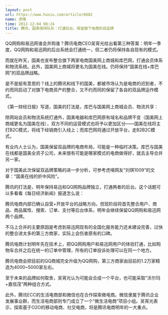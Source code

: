 ```yaml
---
layout: post
url: https://www.huxiu.com/article/6682
name: 虎嗅
time: 2012-12-04 08:24
title: 腾讯、国美保持队形：打通后台，保留旗下电商的双品牌
---
```

QQ网购和易迅网谁会并购谁？腾讯电商CEO吴宵光给出看第三种答案：明年一季度，QQ网购和易迅网的后台系统会打通统一，但二者仍将保持各自现有的模式。

而就在昨天，国美也宣布整合旗下两家电商国美网上商城和库巴网，打通会员体系和物流系统。此外，国美网上商城将更名为国美在线。仍将保持“国美在线+库巴网”的双品牌战略。

是不是挺有意思的？线上的腾讯和线下的国美，都被市场认为是电商的迟到者，不约而同启动了对旗下电商资产的整合，又不约而同的保留了各自的双品牌运作模式。

《第一财经日报》写道，国美的打法是，库巴与国美网上商城会员、物流共享：

除网站会员和物流系统打通外，国美电器和库巴网原有域名和品牌不变（国美网上商城更名为国美在线），双方不同的运营模式也将予以更加区分——国美在线将主打B2C模式，将线下经销商引入线上；而库巴网将通过开放平台，走B2B2C模式。

有业内人士认为，国美保留双品牌的电商布局，可能是一种临时决策。库巴与国美在线都是国美全资子公司，未来很有可能是哪家模式的电商做得好，就去主导合并另一家。

对于国美此次保留双品牌策略的进一步分析，可参考虎嗅网友“刘琪1009”的文章：“国美在线的折中风险”。

腾讯的打法是，明年保持易迅和QQ网购品牌独立，打通两者的后台。这个话题可以多看看《每日经济新闻》报道怎么说：

腾讯电商内部已确认自营+开放平台的战略方向，但现阶段将首先整合用户、商品、商品属性、搜索、订单、支付等后台体系，明年会继续保留QQ网购和易迅网两个品牌。

不马上合并的主要原因是考虑到易迅网现有的全国化服务能力还未建设完善，过快的整合进太多的第三方商家，实际上会伤害原有的口碑。

腾讯电商计划明年先在技术上，把QQ网购用户和易迅网用户的体验打通，比如购物车合并之后在统一的订单中管理，所有的订单投诉处理可以在同一个地方。

腾讯电商会把目前的QQ商城完全升级为QQ网购，第三方商家由目前的1.2万家精选为4000~5000家左右。

至于未来的品牌如何取舍，吴宵光认为可能会合成一个平台，也可能采取“沃尔玛+嘉信茂”两种组合方式。

此外，腾讯ECC的生活电商部和微信也在合作探索微电商。微信隶属于腾讯企业发展事业群，而生活电商部则专门成立了一个“微生活电商”项目小组。吴宵光表示，探索基于O2O的移动电商、社交电商，将是腾讯电商明年的一大重点。


